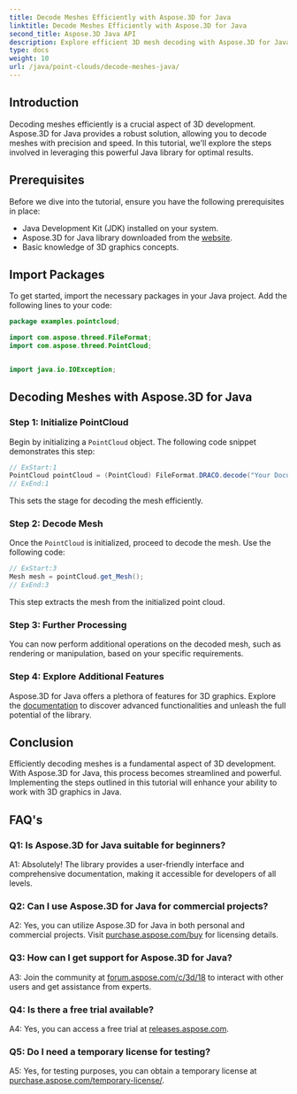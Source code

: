 ```yaml
---
title: Decode Meshes Efficiently with Aspose.3D for Java
linktitle: Decode Meshes Efficiently with Aspose.3D for Java
second_title: Aspose.3D Java API
description: Explore efficient 3D mesh decoding with Aspose.3D for Java. Step-by-step tutorial for developers.
type: docs
weight: 10
url: /java/point-clouds/decode-meshes-java/
---
```

## Introduction

Decoding meshes efficiently is a crucial aspect of 3D development. Aspose.3D for Java provides a robust solution, allowing you to decode meshes with precision and speed. In this tutorial, we'll explore the steps involved in leveraging this powerful Java library for optimal results.

## Prerequisites

Before we dive into the tutorial, ensure you have the following prerequisites in place:

- Java Development Kit (JDK) installed on your system.
- Aspose.3D for Java library downloaded from the [website](https://releases.aspose.com/3d/java/).
- Basic knowledge of 3D graphics concepts.

## Import Packages

To get started, import the necessary packages in your Java project. Add the following lines to your code:

```java
package examples.pointcloud;

import com.aspose.threed.FileFormat;
import com.aspose.threed.PointCloud;


import java.io.IOException;
```

## Decoding Meshes with Aspose.3D for Java

### Step 1: Initialize PointCloud

Begin by initializing a `PointCloud` object. The following code snippet demonstrates this step:

```java
// ExStart:1
PointCloud pointCloud = (PointCloud) FileFormat.DRACO.decode("Your Document Directory" + "point_cloud_no_qp.drc");
// ExEnd:1
```

This sets the stage for decoding the mesh efficiently.

### Step 2: Decode Mesh

Once the `PointCloud` is initialized, proceed to decode the mesh. Use the following code:

```java
// ExStart:3
Mesh mesh = pointCloud.get_Mesh();
// ExEnd:3
```

This step extracts the mesh from the initialized point cloud.

### Step 3: Further Processing

You can now perform additional operations on the decoded mesh, such as rendering or manipulation, based on your specific requirements.

### Step 4: Explore Additional Features

Aspose.3D for Java offers a plethora of features for 3D graphics. Explore the [documentation](https://reference.aspose.com/3d/java/) to discover advanced functionalities and unleash the full potential of the library.

## Conclusion

Efficiently decoding meshes is a fundamental aspect of 3D development. With Aspose.3D for Java, this process becomes streamlined and powerful. Implementing the steps outlined in this tutorial will enhance your ability to work with 3D graphics in Java.

## FAQ's

### Q1: Is Aspose.3D for Java suitable for beginners?

A1: Absolutely! The library provides a user-friendly interface and comprehensive documentation, making it accessible for developers of all levels.

### Q2: Can I use Aspose.3D for Java for commercial projects?

A2: Yes, you can utilize Aspose.3D for Java in both personal and commercial projects. Visit [purchase.aspose.com/buy](https://purchase.aspose.com/buy) for licensing details.

### Q3: How can I get support for Aspose.3D for Java?

A3: Join the community at [forum.aspose.com/c/3d/18](https://forum.aspose.com/c/3d/18) to interact with other users and get assistance from experts.

### Q4: Is there a free trial available?

A4: Yes, you can access a free trial at [releases.aspose.com](https://releases.aspose.com/).

### Q5: Do I need a temporary license for testing?

A5: Yes, for testing purposes, you can obtain a temporary license at [purchase.aspose.com/temporary-license/](https://purchase.aspose.com/temporary-license/).

